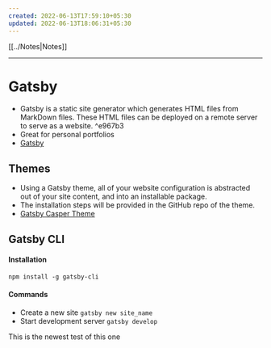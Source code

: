 ```yaml
---
created: 2022-06-13T17:59:10+05:30
updated: 2022-06-13T18:06:31+05:30
---
```

[[../Notes|Notes]]

---
# Gatsby
- Gatsby is a static site generator which generates HTML files from MarkDown files. These HTML files can be deployed on a remote server to serve as a website.  ^e967b3
- Great for personal portfolios 
- [Gatsby](https://www.gatsbyjs.com/)

## Themes
- Using a Gatsby theme, all of your website configuration is abstracted out of your site content, and into an installable package.
- The installation steps will be provided in the GitHub repo of the theme.
- [Gatsby Casper Theme](https://github.com/scttcper/gatsby-theme-casper)

## Gatsby CLI
#### Installation
```
npm install -g gatsby-cli
```

#### Commands
- Create a new site `gatsby new site_name`
- Start development server `gatsby develop`

This is the newest test of this one